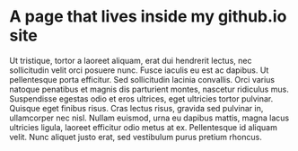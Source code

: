# A page that lives inside my github.io site
Ut tristique, tortor a laoreet aliquam, erat dui hendrerit lectus, nec sollicitudin velit orci posuere nunc. Fusce iaculis eu est ac dapibus. Ut pellentesque porta efficitur. Sed sollicitudin lacinia convallis. Orci varius natoque penatibus et magnis dis parturient montes, nascetur ridiculus mus. Suspendisse egestas odio et eros ultrices, eget ultricies tortor pulvinar. Quisque eget finibus risus. Cras lectus risus, gravida sed pulvinar in, ullamcorper nec nisl. Nullam euismod, urna eu dapibus mattis, magna lacus ultricies ligula, laoreet efficitur odio metus at ex. Pellentesque id aliquam velit. Nunc aliquet justo erat, sed vestibulum purus pretium rhoncus.


